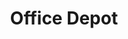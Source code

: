 ---
title: "Office Depot"
url: /atlanta/office-depot-howell-mill-road-northwest/
shop: office supplies
---